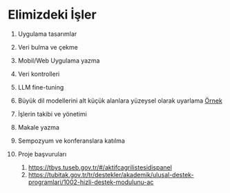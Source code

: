 # Elimizdeki İşler

1. Uygulama tasarımlar
2. Veri bulma ve çekme
3. Mobil/Web Uygulama yazma
4. Veri kontrolleri
5. LLM fine-tuning
6. Büyük dil modellerini alt küçük alanlara yüzeysel olarak uyarlama [Örnek](https://ai.google.dev/gemini-api/docs/model-tuning)
7. İşlerin takibi ve yönetimi
8. Makale yazma
9. Sempozyum ve konferanslara katılma
10. Proje başvuruları

    1. https://tbys.tuseb.gov.tr/#/aktifcagrilistesidispanel
    2. https://tubitak.gov.tr/tr/destekler/akademik/ulusal-destek-programlari/1002-hizli-destek-modulunu-ac
